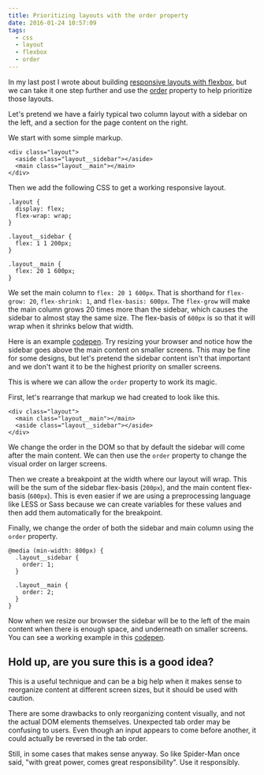```yaml
---
title: Prioritizing layouts with the order property
date: 2016-01-24 10:57:09
tags:
  - css
  - layout
  - flexbox
  - order
---
```


In my last post I wrote about building [responsive layouts with flexbox](/2016/01/responsive-layouts-with-flexbox/), but we can take it one step further and use the [order](https://developer.mozilla.org/en-US/docs/Web/CSS/order) property to help prioritize those layouts.

Let's pretend we have a fairly typical two column layout with a sidebar on the left, and a section for the page content on the right.

We start with some simple markup.

```language-markup
<div class="layout">
  <aside class="layout__sidebar"></aside>
  <main class="layout__main"></main>
</div>
```

Then we add the following CSS to get a working responsive layout.

```language-css
.layout {
  display: flex;
  flex-wrap: wrap;
}

.layout__sidebar {
  flex: 1 1 200px;
}

.layout__main {
  flex: 20 1 600px;
}
```

We set the main column to `flex: 20 1 600px`. That is shorthand for `flex-grow: 20`, `flex-shrink: 1`, and `flex-basis: 600px`. The `flex-grow` will make the main column grows 20 times more than the sidebar, which causes the sidebar to almost stay the same size. The flex-basis of `600px` is so that it will wrap when it shrinks below that width.

Here is an example [codepen](http://codepen.io/dfmcphee/pen/vLWPYb?editors=1100). Try resizing your browser and notice how the sidebar goes above the main content on smaller screens. This may be fine for some designs, but let's pretend the sidebar content isn't that important and we don't want it to be the highest priority on smaller screens.

This is where we can allow the `order` property to work its magic.

First, let's rearrange that markup we had created to look like this.

```language-markup
<div class="layout">
  <main class="layout__main"></main>
  <aside class="layout__sidebar"></aside>
</div>
```

We change the order in the DOM so that by default the sidebar will come after the main content. We can then use the `order` property to change the visual order on larger screens.

Then we create a breakpoint at the width where our layout will wrap. This will be the sum of the sidebar flex-basis (`200px`), and the main content flex-basis (`600px`). This is even easier if we are using a preprocessing language like LESS or Sass because we can create variables for these values and then add them automatically for the breakpoint.

Finally, we change the order of both the sidebar and main column using the `order` property.

```language-css
@media (min-width: 800px) {
  .layout__sidebar {
    order: 1;
  }

  .layout__main {
    order: 2;
  }
}
```

Now when we resize our browser the sidebar will be to the left of the main content when there is enough space, and underneath on smaller screens. You can see a working example in this [codepen](http://codepen.io/dfmcphee/pen/vLdVde?editors=1100).

## Hold up, are you sure this is a good idea?

This is a useful technique and can be a big help when it makes sense to reorganize content at different screen sizes, but it should be used with caution.

There are some drawbacks to only reorganizing content visually, and not the actual DOM elements themselves. Unexpected tab order may be confusing to users. Even though an input appears to come before another, it could actually be reversed in the tab order.

Still, in some cases that makes sense anyway. So like Spider-Man once said, "with great power, comes great responsibility". Use it responsibly.
